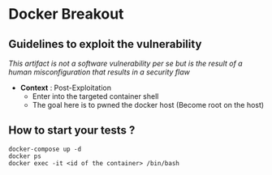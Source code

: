 # Docker Breakout

## Guidelines to exploit the vulnerability

*This artifact is not a software vulnerability per se but is the result of a human misconfiguration that results in a security flaw* 

- **Context** : Post-Exploitation
  - Enter into the targeted container shell
  - The goal here is to pwned the docker host (Become root on the host)

## How to start your tests ? 

```
docker-compose up -d 
docker ps 
docker exec -it <id of the container> /bin/bash 
```

